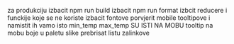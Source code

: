 za produkciju izbacit npm run build
izbacit npm run format
izbcit reducere i funckije koje se ne koriste
izbacit fontove
porvjerit mobile tooltipove i namistit ih vamo isto
min_temp max_temp SU ISTI NA MOBU
tooltip na mobu
boje u paletu
slike prebrisat
listu zalinkove